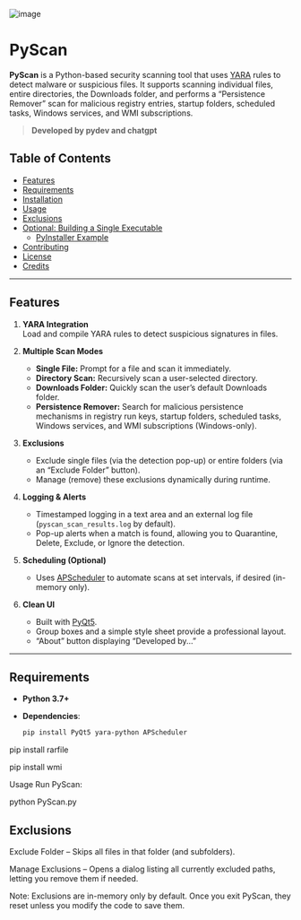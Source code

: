 

![image](https://github.com/user-attachments/assets/317f64b8-9d66-4d03-806c-e93f5309c5f8)

# PyScan

**PyScan** is a Python-based security scanning tool that uses [YARA](https://virustotal.github.io/yara/) rules to detect malware or suspicious files. It supports scanning individual files, entire directories, the Downloads folder, and performs a “Persistence Remover” scan for malicious registry entries, startup folders, scheduled tasks, Windows services, and WMI subscriptions.

> **Developed by pydev and chatgpt**

## Table of Contents

- [Features](#features)
- [Requirements](#requirements)
- [Installation](#installation)
- [Usage](#usage)
- [Exclusions](#exclusions)
- [Optional: Building a Single Executable](#optional-building-a-single-executable)
  - [PyInstaller Example](#pyinstaller-example)
- [Contributing](#contributing)
- [License](#license)
- [Credits](#credits)

---

## Features

1. **YARA Integration**  
   Load and compile YARA rules to detect suspicious signatures in files.

2. **Multiple Scan Modes**  
   - **Single File:** Prompt for a file and scan it immediately.  
   - **Directory Scan:** Recursively scan a user-selected directory.  
   - **Downloads Folder:** Quickly scan the user’s default Downloads folder.  
   - **Persistence Remover:** Search for malicious persistence mechanisms in registry run keys, startup folders, scheduled tasks, Windows services, and WMI subscriptions (Windows-only).

3. **Exclusions**  
   - Exclude single files (via the detection pop-up) or entire folders (via an “Exclude Folder” button).  
   - Manage (remove) these exclusions dynamically during runtime.

4. **Logging & Alerts**  
   - Timestamped logging in a text area and an external log file (`pyscan_scan_results.log` by default).  
   - Pop-up alerts when a match is found, allowing you to Quarantine, Delete, Exclude, or Ignore the detection.

5. **Scheduling (Optional)**  
   - Uses [APScheduler](https://apscheduler.readthedocs.io/en/stable/) to automate scans at set intervals, if desired (in-memory only).

6. **Clean UI**  
   - Built with [PyQt5](https://pypi.org/project/PyQt5/).  
   - Group boxes and a simple style sheet provide a professional layout.  
   - “About” button displaying “Developed by...”

---

## Requirements

- **Python 3.7+**
- **Dependencies**:

  ```bash
  pip install PyQt5 yara-python APScheduler

pip install rarfile

pip install wmi


Usage
Run PyScan:


python PyScan.py


## Exclusions
Exclude Folder – Skips all files in that folder (and subfolders).

Manage Exclusions – Opens a dialog listing all currently excluded paths, letting you remove them if needed.

Note: Exclusions are in-memory only by default. Once you exit PyScan, they reset unless you modify the code to save them.

